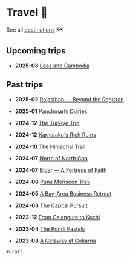 # Travel 🎒

See all [destinations](destinations) 🗺

## Upcoming trips

- **2025-03** [Laos and Cambodia](#luang-prabang)

## Past trips

- **2025-02** [Rajasthan — Beyond the Registan](jaipur#2025-02-22)
- **2025-01** [Panchmarhi Diaries](bhopal#2025-01-18)

- **2024-12** [The Türkiye Trip](delhi#2024-12-14)
- **2024-12** [Karnataka's Rich Ruins](hampi#2024-12-06)
- **2024-10** [The Himachal Trail](shimla#2024-10-12)
- **2024-07** [North of North Goa](goa#2024-07-26)
- **2024-07** [Bidar — A Fortress of Faith](bidar#2024-07-06)
- **2024-06** [Pune Monsoon Trek](pune)
- **2024-05** [A Bay-Area Business Retreat](san-jose#2024-05-10)
- **2024-03** [The Capital Pursuit](delhi)

- **2023-12** [From Calangute to Kochi](goa)
- **2023-04** [The Pondi Pastels](pondicherry)
- **2023-03** [A Getaway at Gokarna](gokarna)

`#draft`

